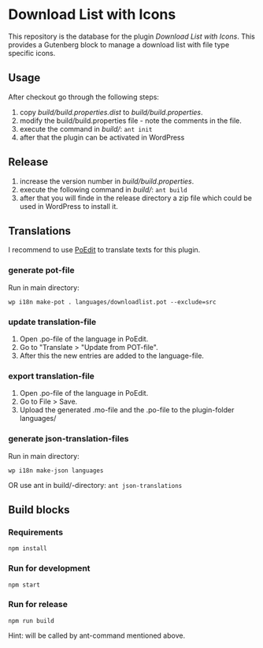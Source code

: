 # Download List with Icons

This repository is the database for the plugin _Download List with Icons_. This provides a Gutenberg block to manage a download list with file type specific icons.

## Usage

After checkout go through the following steps:

1. copy _build/build.properties.dist_ to _build/build.properties_.
2. modify the build/build.properties file - note the comments in the file.
3. execute the command in _build/_: `ant init`
4. after that the plugin can be activated in WordPress

## Release

1. increase the version number in _build/build.properties_.
2. execute the following command in _build/_: `ant build`
3. after that you will finde in the release directory a zip file which could be used in WordPress to install it.

## Translations

I recommend to use [PoEdit](https://poedit.net/) to translate texts for this plugin.

### generate pot-file

Run in main directory:

`wp i18n make-pot . languages/downloadlist.pot --exclude=src`

### update translation-file

1. Open .po-file of the language in PoEdit.
2. Go to "Translate > "Update from POT-file".
3. After this the new entries are added to the language-file.

### export translation-file

1. Open .po-file of the language in PoEdit.
2. Go to File > Save.
3. Upload the generated .mo-file and the .po-file to the plugin-folder languages/

### generate json-translation-files

Run in main directory:

`wp i18n make-json languages`

OR use ant in build/-directory: `ant json-translations`

## Build blocks

### Requirements

`npm install`

### Run for development

`npm start`

### Run for release

`npm run build`

Hint: will be called by ant-command mentioned above.
